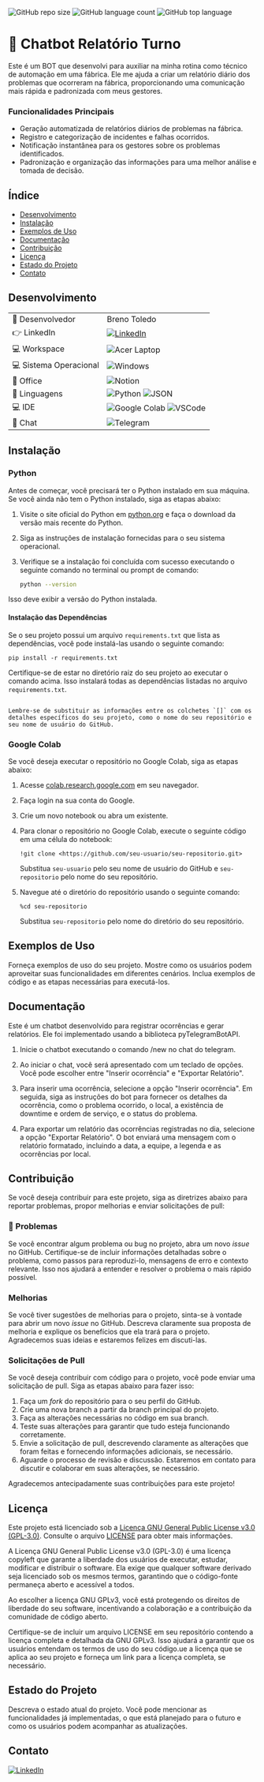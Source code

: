 ![GitHub repo size](https://img.shields.io/github/repo-size/BrenoToledo/ChatbotRelatorioTurno?style=for-the-badge)
![GitHub language count](https://img.shields.io/github/languages/count/BrenoToledo/ChatbotRelatorioTurno?style=for-the-badge)
![GitHub top language](https://img.shields.io/github/languages/top/BrenoToledo/ChatbotRelatorioTurno?style=for-the-badge)

# 🤖 Chatbot Relatório Turno


Este é um BOT que desenvolvi para auxiliar na minha rotina como técnico de automação em uma fábrica. Ele me ajuda a criar um relatório diário dos problemas que ocorreram na fábrica, proporcionando uma comunicação mais rápida e padronizada com meus gestores.

### Funcionalidades Principais

- Geração automatizada de relatórios diários de problemas na fábrica.
- Registro e categorização de incidentes e falhas ocorridos.
- Notificação instantânea para os gestores sobre os problemas identificados.
- Padronização e organização das informações para uma melhor análise e tomada de decisão.


## Índice

- [Desenvolvimento](#desenvolvimento)
- [Instalação](#instalação)
- [Exemplos de Uso](#exemplos-de-uso)
- [Documentação](#documentação)
- [Contribuição](#contribuição)
- [Licença](#licença)
- [Estado do Projeto](#estado-do-projeto)
- [Contato](#contato)

## Desenvolvimento

|                     |                                                                                         |
|---------------------|-----------------------------------------------------------------------------------------|
| 🚀 Desenvolvedor       | Breno Toledo                                                                     |
| 👉 LinkedIn            | [![LinkedIn](https://img.shields.io/badge/LinkedIn-0077B5?style=for-the-badge&logo=linkedin&logoColor=white)](https://www.linkedin.com/in/-brenotoledo/) |
| 💻 Workspace        | ![Acer Laptop](https://img.shields.io/badge/acer%20laptop-83B81A?style=for-the-badge&logo=acer&logoColor=white)                                  |
| 💻 Sistema Operacional | ![Windows](https://img.shields.io/badge/Windows-0078D6?style=for-the-badge&logo=windows&logoColor=white)                                        |
| 🧭 Office              | ![Notion](https://img.shields.io/badge/Notion-000000?style=for-the-badge&logo=notion&logoColor=white)                                             |
| 🐍 Linguagens          | ![Python](https://img.shields.io/badge/Python-FFD43B?style=for-the-badge&logo=python&logoColor=blue) ![JSON](https://img.shields.io/badge/json-5E5C5C?style=for-the-badge&logo=json&logoColor=white) |
| 💻 IDE                 | ![Google Colab](https://img.shields.io/badge/Colab-F9AB00?style=for-the-badge&logo=googlecolab&color=525252) ![VSCode](https://img.shields.io/badge/VSCode-0078D4?style=for-the-badge&logo=visual%20studio%20code&logoColor=white) |
| 💬 Chat                | ![Telegram](https://img.shields.io/badge/Telegram-2CA5E0?style=for-the-badge&logo=telegram&logoColor=white) |


## Instalação



### Python

Antes de começar, você precisará ter o Python instalado em sua máquina. Se você ainda não tem o Python instalado, siga as etapas abaixo:

1. Visite o site oficial do Python em [python.org](<https://www.python.org/>) e faça o download da versão mais recente do Python.
2. Siga as instruções de instalação fornecidas para o seu sistema operacional.
3. Verifique se a instalação foi concluída com sucesso executando o seguinte comando no terminal ou prompt de comando:

   ```bash
   python --version

Isso deve exibir a versão do Python instalada.

#### Instalação das Dependências

Se o seu projeto possui um arquivo `requirements.txt` que lista as dependências, você pode instalá-las usando o seguinte comando:

```
pip install -r requirements.txt

```

Certifique-se de estar no diretório raiz do seu projeto ao executar o comando acima. Isso instalará todas as dependências listadas no arquivo `requirements.txt`.

```

Lembre-se de substituir as informações entre os colchetes `[]` com os detalhes específicos do seu projeto, como o nome do seu repositório e seu nome de usuário do GitHub.
```

### Google Colab

Se você deseja executar o repositório no Google Colab, siga as etapas abaixo:

1. Acesse [colab.research.google.com](https://colab.research.google.com/) em seu navegador.
2. Faça login na sua conta do Google.
3. Crie um novo notebook ou abra um existente.
4. Para clonar o repositório no Google Colab, execute o seguinte código em uma célula do notebook:
    
    ```
    !git clone <https://github.com/seu-usuario/seu-repositorio.git>
    
    ```
    
    Substitua `seu-usuario` pelo seu nome de usuário do GitHub e `seu-repositorio` pelo nome do seu repositório.
    
5. Navegue até o diretório do repositório usando o seguinte comando:
    
    ```
    %cd seu-repositorio
    
    ```
    
    Substitua `seu-repositorio` pelo nome do diretório do seu repositório.

## Exemplos de Uso

Forneça exemplos de uso do seu projeto. Mostre como os usuários podem aproveitar suas funcionalidades em diferentes cenários. Inclua exemplos de código e as etapas necessárias para executá-los.

## Documentação

Este é um chatbot desenvolvido para registrar ocorrências e gerar relatórios. Ele foi implementado usando a biblioteca pyTelegramBotAPI.

1. Inicie o chatbot executando o comando /new no chat do telegram.

2. Ao iniciar o chat, você será apresentado com um teclado de opções. Você pode escolher entre "Inserir ocorrência" e "Exportar Relatório".

3. Para inserir uma ocorrência, selecione a opção "Inserir ocorrência". Em seguida, siga as instruções do bot para fornecer os detalhes da ocorrência, como o problema ocorrido, o local, a existência de downtime e ordem de serviço, e o status do problema.

4. Para exportar um relatório das ocorrências registradas no dia, selecione a opção "Exportar Relatório". O bot enviará uma mensagem com o relatório formatado, incluindo a data, a equipe, a legenda e as ocorrências por local.

## Contribuição

Se você deseja contribuir para este projeto, siga as diretrizes abaixo para reportar problemas, propor melhorias e enviar solicitações de pull:

### 🐞 Problemas

Se você encontrar algum problema ou bug no projeto, abra um novo *issue* no GitHub. Certifique-se de incluir informações detalhadas sobre o problema, como passos para reproduzi-lo, mensagens de erro e contexto relevante. Isso nos ajudará a entender e resolver o problema o mais rápido possível.

### Melhorias

Se você tiver sugestões de melhorias para o projeto, sinta-se à vontade para abrir um novo *issue* no GitHub. Descreva claramente sua proposta de melhoria e explique os benefícios que ela trará para o projeto. Agradecemos suas ideias e estaremos felizes em discuti-las.

### Solicitações de Pull

Se você deseja contribuir com código para o projeto, você pode enviar uma solicitação de pull. Siga as etapas abaixo para fazer isso:

1. Faça um *fork* do repositório para o seu perfil do GitHub.
2. Crie uma nova branch a partir da branch principal do projeto.
3. Faça as alterações necessárias no código em sua branch.
4. Teste suas alterações para garantir que tudo esteja funcionando corretamente.
5. Envie a solicitação de pull, descrevendo claramente as alterações que foram feitas e fornecendo informações adicionais, se necessário.
6. Aguarde o processo de revisão e discussão. Estaremos em contato para discutir e colaborar em suas alterações, se necessário.

Agradecemos antecipadamente suas contribuições para este projeto!

## Licença

Este projeto está licenciado sob a [Licença GNU General Public License v3.0 (GPL-3.0)](https://www.gnu.org/licenses/gpl-3.0.en.html). Consulte o arquivo [LICENSE](link-para-arquivo-license) para obter mais informações.

A Licença GNU General Public License v3.0 (GPL-3.0) é uma licença copyleft que garante a liberdade dos usuários de executar, estudar, modificar e distribuir o software. Ela exige que qualquer software derivado seja licenciado sob os mesmos termos, garantindo que o código-fonte permaneça aberto e acessível a todos.

Ao escolher a licença GNU GPLv3, você está protegendo os direitos de liberdade do seu software, incentivando a colaboração e a contribuição da comunidade de código aberto.

Certifique-se de incluir um arquivo LICENSE em seu repositório contendo a licença completa e detalhada da GNU GPLv3. Isso ajudará a garantir que os usuários entendam os termos de uso do seu código.ue a licença que se aplica ao seu projeto e forneça um link para a licença completa, se necessário.

## Estado do Projeto

Descreva o estado atual do projeto. Você pode mencionar as funcionalidades já implementadas, o que está planejado para o futuro e como os usuários podem acompanhar as atualizações.

## Contato
[![LinkedIn](https://img.shields.io/badge/LinkedIn-0077B5?style=for-the-badge&logo=linkedin&logoColor=white)](https://www.linkedin.com/in/-brenotoledo/)
